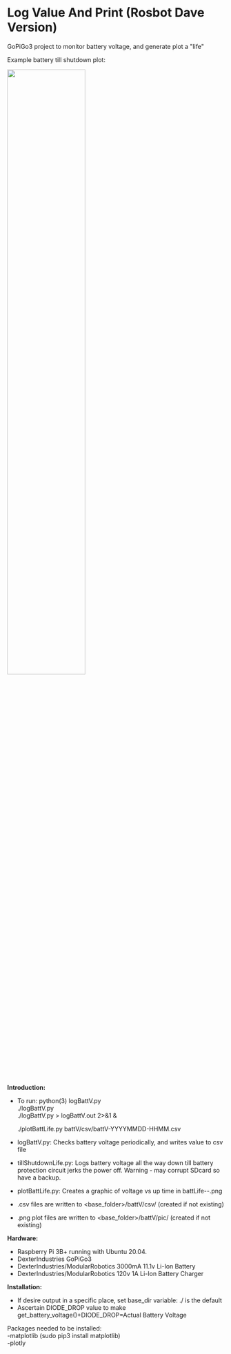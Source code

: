 # Log Value And Print (Rosbot Dave Version)

GoPiGo3 project to monitor battery voltage, and generate plot a "life" 

Example battery till shutdown plot:  

<img src="battery/battV/pic/battLife-20210728-1212.png" width="60%">  

**Introduction:**  

- To run:
  python(3) logBattV.py    
  ./logBattV.py   
  ./logBattV.py > logBattV.out 2>&1 &
  
  ./plotBattLife.py  battV/csv/battV-YYYYMMDD-HHMM.csv
 
- logBattV.py:  Checks battery voltage periodically, and writes value to csv file  
- tillShutdownLife.py: Logs battery voltage all the way down till battery protection circuit
  jerks the power off.  Warning - may corrupt SDcard so have a backup. 
- plotBattLife.py:  Creates a graphic of voltage vs up time in battLife-<date>-<time>.png  

- .csv files are written to      <base_folder>/battV/csv/         (created if not existing)  
- .png plot files are written to <base_folder>/battV/pic/         (created if not existing)  

**Hardware:**  
- Raspberry Pi 3B+ running with Ubuntu 20.04.
- DexterIndustries GoPiGo3
- DexterIndustries/ModularRobotics 3000mA 11.1v Li-Ion Battery
- DexterIndustries/ModularRobotics 120v 1A Li-Ion Battery Charger
  
**Installation:**  
- If desire output in a specific place, set base_dir variable:  ./ is the default
- Ascertain DIODE_DROP value to make get_battery_voltage()+DIODE_DROP=Actual Battery Voltage

Packages needed to be installed:  
-matplotlib  (sudo pip3 install matplotlib)  
-plotly  

  
